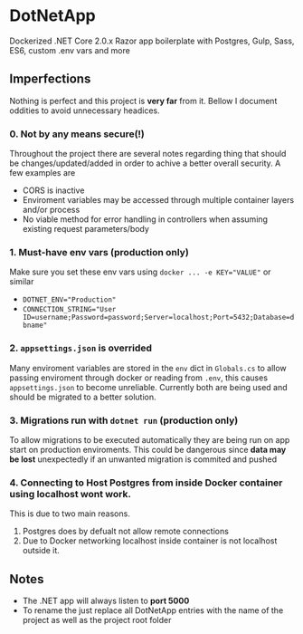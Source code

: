 # DotNetApp

Dockerized .NET Core 2.0.x Razor app boilerplate with Postgres, Gulp, Sass, ES6, custom .env vars and more

## Imperfections

Nothing is perfect and this project is **very far** from it. Bellow I document oddities to avoid unnecessary headices.

### 0. Not by any means secure(!)
Throughout the project there are several notes regarding thing that should be changes/updated/added in order to achive a better overall security. A few examples are

* CORS is inactive
* Enviroment variables may be accessed through multiple container layers and/or process
* No viable method for error handling in controllers when assuming existing request parameters/body

### 1. Must-have env vars (production only)
Make sure you set these env vars using `docker ... -e KEY="VALUE"` or similar

* `DOTNET_ENV="Production"`
* `CONNECTION_STRING="User ID=username;Password=password;Server=localhost;Port=5432;Database=dbname"`

### 2. `appsettings.json` is overrided

Many enviroment variables are stored in the `env` dict in `Globals.cs` to allow passing enviroment through docker or reading from `.env`, this causes `appsettings.json` to become unreliable. Currently both are being used and should be migrated to a better solution.

### 3. Migrations run with `dotnet run` (production only)
To allow migrations to be executed automatically they are being run on app start on production enviroments. This could be dangerous since **data may be lost** unexpectedly if an unwanted migration is commited and pushed

### 4. Connecting to Host Postgres from inside Docker container using localhost wont work.
This is due to two main reasons.

1. Postgres does by defualt not allow remote connections
2. Due to Docker networking localhost inside container is not localhost outside it.

## Notes

* The .NET app will always listen to **port 5000**
* To rename the just replace all DotNetApp entries with the name of the project as well as the project root folder
